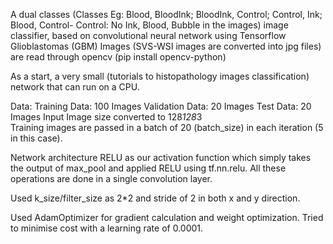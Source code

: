 A dual classes (Classes Eg: Blood, BloodInk; BloodInk, Control; Control, Ink; Blood, Control- Control: No Ink, Blood, Bubble in the images) image classifier, based on convolutional neural network using Tensorflow
Glioblastomas (GBM) Images (SVS-WSI images are converted into jpg files) are read through opencv
(pip install opencv-python)

As a start, a very small (tutorials to histopathology images classification) network that can run on a CPU. 

Data:
Training Data: 100 Images
Validation Data: 20 Images
Test Data: 20 Images
Input Image size converted to 128*128*3  
Training images are passed in a batch of 20 (batch_size) in each iteration (5 in this case).

Network architecture
RELU as our activation function which simply takes the output of max_pool and applied RELU using tf.nn.relu. All these operations are done in a single convolution layer.

Used k_size/filter_size as 2*2 and stride of 2 in both x and y direction.

Used AdamOptimizer for gradient calculation and weight optimization. Tried to  minimise cost with a learning rate of 0.0001.
